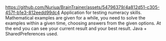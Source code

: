 https://github.com/Nuriua/BrainTrainer/assets/54796379/4a812d51-c305-457f-b1e3-812eedd99dc4
Аpplication for testing numeracy skills. 
Mathematical examples are given for a while, you need to solve the examples within a given time, choosing answers from the given options. 
At the end you can see your current result and your best result.
Java + SharedPreferences used.
